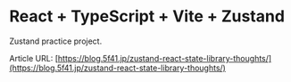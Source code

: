 # React + TypeScript + Vite + Zustand

Zustand practice project.

Article URL: [https://blog.5f41.jp/zustand-react-state-library-thoughts/](https://blog.5f41.jp/zustand-react-state-library-thoughts/)